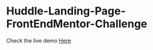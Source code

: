 # Huddle-Landing-Page-FrontEndMentor-Challenge
Check the live demo [Here](https://marcyannick1.github.io/Huddle-Landing-Page-FrontEndMentor-Challenge/)
